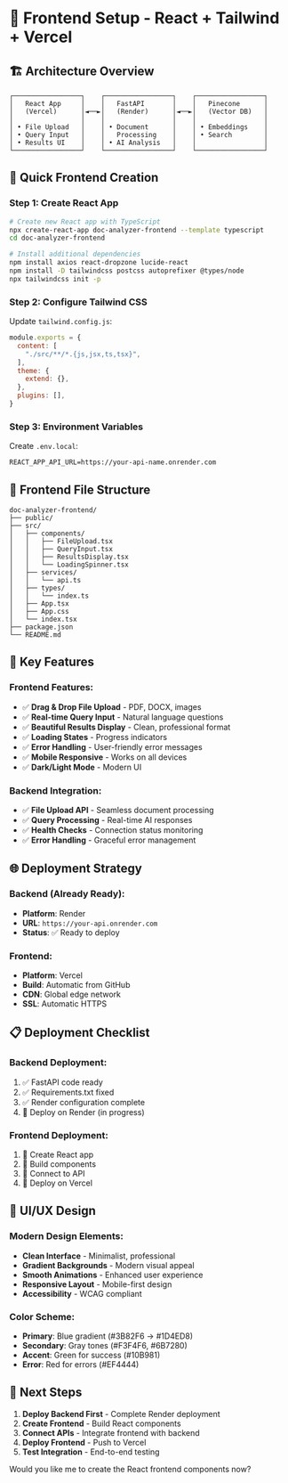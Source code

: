 # 🎨 Frontend Setup - React + Tailwind + Vercel

## 🏗️ **Architecture Overview**

```
┌─────────────────┐    ┌─────────────────┐    ┌─────────────────┐
│   React App     │    │   FastAPI       │    │   Pinecone      │
│   (Vercel)      │◄──►│   (Render)      │◄──►│   (Vector DB)   │
│                 │    │                 │    │                 │
│ • File Upload   │    │ • Document      │    │ • Embeddings    │
│ • Query Input   │    │   Processing    │    │ • Search        │
│ • Results UI    │    │ • AI Analysis   │    │                 │
└─────────────────┘    └─────────────────┘    └─────────────────┘
```

## 🚀 **Quick Frontend Creation**

### Step 1: Create React App
```bash
# Create new React app with TypeScript
npx create-react-app doc-analyzer-frontend --template typescript
cd doc-analyzer-frontend

# Install additional dependencies
npm install axios react-dropzone lucide-react
npm install -D tailwindcss postcss autoprefixer @types/node
npx tailwindcss init -p
```

### Step 2: Configure Tailwind CSS
Update `tailwind.config.js`:
```javascript
module.exports = {
  content: [
    "./src/**/*.{js,jsx,ts,tsx}",
  ],
  theme: {
    extend: {},
  },
  plugins: [],
}
```

### Step 3: Environment Variables
Create `.env.local`:
```
REACT_APP_API_URL=https://your-api-name.onrender.com
```

## 📁 **Frontend File Structure**
```
doc-analyzer-frontend/
├── public/
├── src/
│   ├── components/
│   │   ├── FileUpload.tsx
│   │   ├── QueryInput.tsx
│   │   ├── ResultsDisplay.tsx
│   │   └── LoadingSpinner.tsx
│   ├── services/
│   │   └── api.ts
│   ├── types/
│   │   └── index.ts
│   ├── App.tsx
│   ├── App.css
│   └── index.tsx
├── package.json
└── README.md
```

## 🎯 **Key Features**

### Frontend Features:
- ✅ **Drag & Drop File Upload** - PDF, DOCX, images
- ✅ **Real-time Query Input** - Natural language questions
- ✅ **Beautiful Results Display** - Clean, professional format
- ✅ **Loading States** - Progress indicators
- ✅ **Error Handling** - User-friendly error messages
- ✅ **Mobile Responsive** - Works on all devices
- ✅ **Dark/Light Mode** - Modern UI

### Backend Integration:
- ✅ **File Upload API** - Seamless document processing
- ✅ **Query Processing** - Real-time AI responses
- ✅ **Health Checks** - Connection status monitoring
- ✅ **Error Handling** - Graceful error management

## 🌐 **Deployment Strategy**

### Backend (Already Ready):
- **Platform**: Render
- **URL**: `https://your-api.onrender.com`
- **Status**: ✅ Ready to deploy

### Frontend:
- **Platform**: Vercel
- **Build**: Automatic from GitHub
- **CDN**: Global edge network
- **SSL**: Automatic HTTPS

## 📋 **Deployment Checklist**

### Backend Deployment:
1. ✅ FastAPI code ready
2. ✅ Requirements.txt fixed
3. ✅ Render configuration complete
4. 🔄 Deploy on Render (in progress)

### Frontend Deployment:
1. 🔄 Create React app
2. 🔄 Build components
3. 🔄 Connect to API
4. 🔄 Deploy on Vercel

## 🎨 **UI/UX Design**

### Modern Design Elements:
- **Clean Interface** - Minimalist, professional
- **Gradient Backgrounds** - Modern visual appeal
- **Smooth Animations** - Enhanced user experience
- **Responsive Layout** - Mobile-first design
- **Accessibility** - WCAG compliant

### Color Scheme:
- **Primary**: Blue gradient (#3B82F6 → #1D4ED8)
- **Secondary**: Gray tones (#F3F4F6, #6B7280)
- **Accent**: Green for success (#10B981)
- **Error**: Red for errors (#EF4444)

## 🚀 **Next Steps**

1. **Deploy Backend First** - Complete Render deployment
2. **Create Frontend** - Build React components
3. **Connect APIs** - Integrate frontend with backend
4. **Deploy Frontend** - Push to Vercel
5. **Test Integration** - End-to-end testing

Would you like me to create the React frontend components now?
